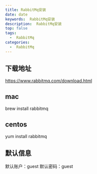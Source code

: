 ```yaml
---
title: RabbitMq安装
date: date
keywords:  RabbitMq安装
description:  RabbitMq安装
top: false
tags:
  -  RabbitMq
categories:
  -  RabbitMq
---
```


## 下载地址

https://www.rabbitmq.com/download.html

## mac
brew install rabbitmq

## centos

yum install rabbitmq

## 默认信息
默认账户：guest
默认密码：guest
